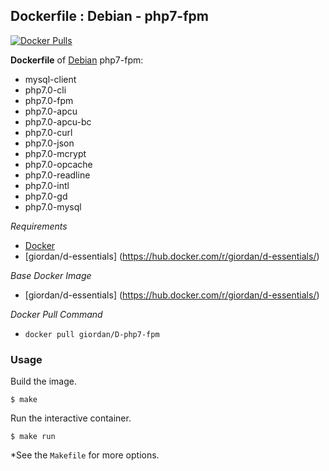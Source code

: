## Dockerfile : Debian - php7-fpm

[![Docker Pulls](https://img.shields.io/docker/pulls/giordan/d-php5-fpm.svg)]()

**Dockerfile** of [Debian](https://www.debian.org/) php7-fpm:

- mysql-client 
- php7.0-cli 
- php7.0-fpm 
- php7.0-apcu 
- php7.0-apcu-bc 
- php7.0-curl 
- php7.0-json 
- php7.0-mcrypt 
- php7.0-opcache 
- php7.0-readline
- php7.0-intl
- php7.0-gd
- php7.0-mysql

*Requirements*
- [Docker](https://www.docker.com/)
- [giordan/d-essentials] (https://hub.docker.com/r/giordan/d-essentials/)

*Base Docker Image*
- [giordan/d-essentials] (https://hub.docker.com/r/giordan/d-essentials/)

*Docker Pull Command*
- `docker pull giordan/D-php7-fpm`

### Usage

Build the image.

    $ make

Run the interactive container.

    $ make run

*See the `Makefile` for more options.

